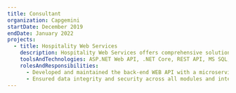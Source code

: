 ```yaml
---
title: Consultant
organization: Capgemini
startDate: December 2019
endDate: January 2022
projects:
  - title: Hospitality Web Services
    description: Hospitality Web Services offers comprehensive solutions for sales and catering in the hospitality industry. Their platform provides a centralized database for managing sales processes from initial inquiry to final contract, and for overseeing event details such as menus, seating arrangements, and schedules.
    toolsAndTechnologies: ASP.NET Web API, .NET Core, REST API, MS SQL, Azure, Docker, Kubernetes, Visual Studio, Azure DevOps
    rolesAndResponsibilities:
      - Developed and maintained the back-end WEB API with a microservices-based architecture, ensuring scalability and efficient handling of data.
      - Ensured data integrity and security across all modules and integrated services.
---
```

